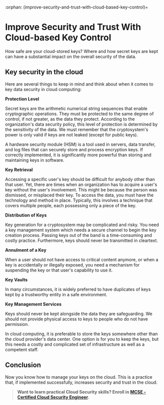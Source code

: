 :orphan:
(improve-security-and-trust-with-cloud-based-key-control)=
# Improve Security and Trust With Cloud-based Key Control
 

How safe are your cloud-stored keys? Where and how secret keys are kept can have a substantial impact on the overall security of the data.

## Key security in the cloud

Here are several things to keep in mind and think about when it comes to key data security in cloud computing:

**Protection Level**

Secret keys are the arithmetic numerical string sequences that enable cryptographic operations. They must be protected to the same degree of control, if not greater, as the data they protect. According to the organization's data security policy, this level of protection is determined by the sensitivity of the data. We must remember that the cryptosystem's power is only valid if keys are not leaked (except for public keys).

A hardware security module (HSM) is a tool used in servers, data transfer, and log files that can securely store and process encryption keys. If correctly implemented, it is significantly more powerful than storing and maintaining keys in software.

**Key Retrieval**

Accessing a specific user's key should be difficult for anybody other than that user. Yet, there are times when an organization has to acquire a user's key without the user's involvement. This might be because the person was dismissed, or misplaced their key. To access the data, you must have the technology and method in place. Typically, this involves a technique that covers multiple people, each possessing only a piece of the key.

**Distribution of Keys**

Key generation for a cryptosystem may be complicated and risky. You need a key management system which needs a secure channel to begin the key creation process. Passing keys out of the band is a time-consuming and costly practice. Furthermore, keys should never be transmitted in cleartext.

**Annulment of a Key**

When a user should not have access to critical content anymore, or when a key is accidentally or illegally exposed, you need a mechanism for suspending the key or that user's capability to use it.

**Key Vaults**

In many circumstances, it is widely preferred to have duplicates of keys kept by a trustworthy entity in a safe environment.

**Key Management Services**

Keys should never be kept alongside the data they are safeguarding. We should not provide physical access to keys to people who do not have permission.

In cloud computing, it is preferable to store the keys somewhere other than the cloud provider's data center.
One option is for you to keep the keys, but this needs a costly and complicated set of infrastructure as well as a competent staff.

## Conclusion

Now you know how to manage your keys on the cloud. This is a practice that, if implemented successfully, increases security and trust in the cloud.

> **Want to learn practical Cloud Security skills? Enroll in [MCSE - Certified Cloud Security Engineer](https://www.mosse-institute.com/certifications/mcse-certified-cloud-security-engineer.html).**